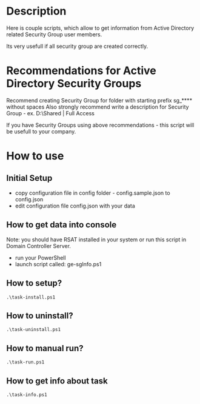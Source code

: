 # Description

Here is couple scripts, which allow to get information from Active Directory related Security Group user members.

Its very usefull if all security group are created correctly.

# Recommendations for Active Directory Security Groups

Recommend creating Security Group for folder with starting prefix sg_**** without spaces
Also strongly recommend write a description for Security Group - ex. D:\Shared | Full Access

If you have Security Groups using above recommendations - this script will be usefull to your company.

# How to use

## Initial Setup

* copy configuration file in config folder - config.sample.json to config.json
* edit configuration file config.json with your data

## How to get data into console
Note: you should have RSAT installed in your system or run this script in Domain Controller Server.

* run your PowerShell
* launch script called: ge-sgInfo.ps1

## How to setup?

```
.\task-install.ps1
```

## How to uninstall?
```
.\task-uninstall.ps1
```

## How to manual run?
```
.\task-run.ps1
```

## How to get info about task
```
.\task-info.ps1
```